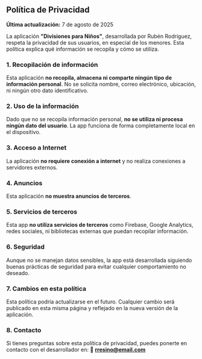 ## Política de Privacidad

**Última actualización:** 7 de agosto de 2025

La aplicación **"Divisiones para Niños"**, desarrollada por Rubén Rodríguez, respeta la privacidad de sus usuarios, en especial de los menores. Esta política explica qué información se recopila y cómo se utiliza.

### 1. Recopilación de información

Esta aplicación **no recopila, almacena ni comparte ningún tipo de información personal**.
No se solicita nombre, correo electrónico, ubicación, ni ningún otro dato identificativo.

### 2. Uso de la información

Dado que no se recopila información personal, **no se utiliza ni procesa ningún dato del usuario**. La app funciona de forma completamente local en el dispositivo.

### 3. Acceso a Internet

La aplicación **no requiere conexión a internet** y no realiza conexiones a servidores externos.

### 4. Anuncios

Esta aplicación **no muestra anuncios de terceros**.

### 5. Servicios de terceros

Esta app **no utiliza servicios de terceros** como Firebase, Google Analytics, redes sociales, ni bibliotecas externas que puedan recopilar información.

### 6. Seguridad

Aunque no se manejan datos sensibles, la app está desarrollada siguiendo buenas prácticas de seguridad para evitar cualquier comportamiento no deseado.

### 7. Cambios en esta política

Esta política podría actualizarse en el futuro. Cualquier cambio será publicado en esta misma página y reflejado en la nueva versión de la aplicación.

### 8. Contacto

Si tienes preguntas sobre esta política de privacidad, puedes ponerte en contacto con el desarrollador en:
📧 **[rresino@email.com](mailto:rresino@email.com)**
